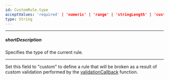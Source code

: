 ```yaml
---
id: CustomRule.type
acceptValues: 'required' | 'numeric' | 'range' | 'stringLength' | 'custom' | 'compare' | 'pattern' | 'email'
type: String
---
```

---
##### shortDescription
Specifies the type of the current rule.

---
Set this field to "custom" to define a rule that will be broken as a result of custom validation performed by the [validationCallback](/api-reference/10%20UI%20Widgets/dxValidator/8%20Validation%20Rules/CustomRule/validationCallback.md '/Documentation/ApiReference/UI_Widgets/dxValidator/Validation_Rules/CustomRule/#validationCallback') function.